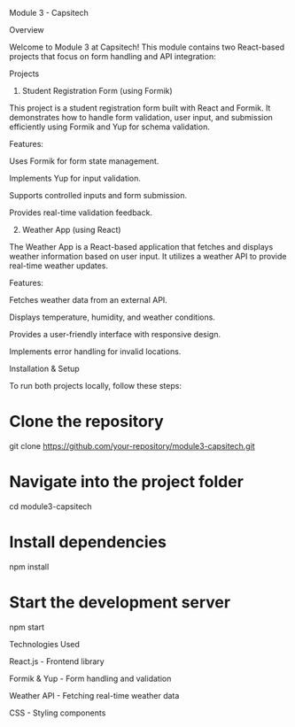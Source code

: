 Module 3 - Capsitech

Overview

Welcome to Module 3 at Capsitech! This module contains two React-based projects that focus on form handling and API integration:

Projects

1. Student Registration Form (using Formik)

This project is a student registration form built with React and Formik. It demonstrates how to handle form validation, user input, and submission efficiently using Formik and Yup for schema validation.

Features:

Uses Formik for form state management.

Implements Yup for input validation.

Supports controlled inputs and form submission.

Provides real-time validation feedback.

2. Weather App (using React)

The Weather App is a React-based application that fetches and displays weather information based on user input. It utilizes a weather API to provide real-time weather updates.

Features:

Fetches weather data from an external API.

Displays temperature, humidity, and weather conditions.

Provides a user-friendly interface with responsive design.

Implements error handling for invalid locations.

Installation & Setup

To run both projects locally, follow these steps:

# Clone the repository
git clone https://github.com/your-repository/module3-capsitech.git

# Navigate into the project folder
cd module3-capsitech

# Install dependencies
npm install

# Start the development server
npm start

Technologies Used

React.js - Frontend library

Formik & Yup - Form handling and validation

Weather API - Fetching real-time weather data

CSS - Styling components
